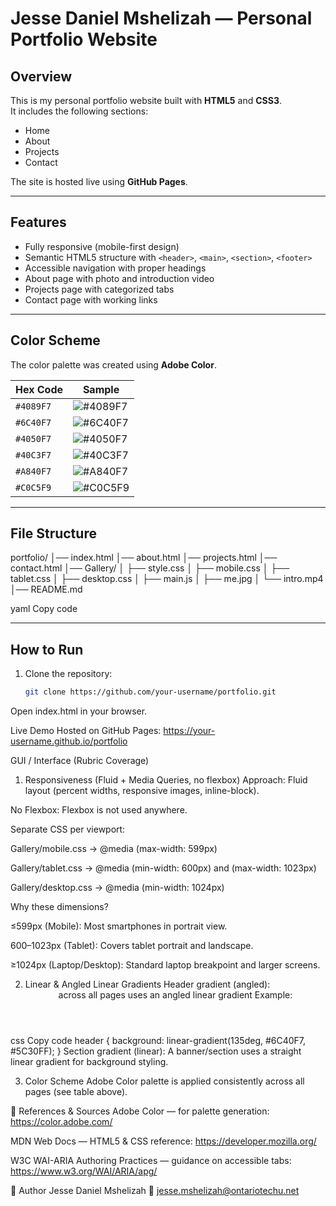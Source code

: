 # Jesse Daniel Mshelizah — Personal Portfolio Website

##  Overview
This is my personal portfolio website built with **HTML5** and **CSS3**.  
It includes the following sections:
- Home
- About
- Projects
- Contact  

The site is hosted live using **GitHub Pages**.

---

## Features
- Fully responsive (mobile-first design)
- Semantic HTML5 structure with `<header>`, `<main>`, `<section>`, `<footer>`
- Accessible navigation with proper headings
- About page with photo and introduction video
- Projects page with categorized tabs
- Contact page with working links

---

## Color Scheme
The color palette was created using **Adobe Color**.

| Hex Code  | Sample |
|-----------|--------|
| `#4089F7` | ![#4089F7](https://via.placeholder.com/20/4089F7/000000?text=+) |
| `#6C40F7` | ![#6C40F7](https://via.placeholder.com/20/6C40F7/000000?text=+) |
| `#4050F7` | ![#4050F7](https://via.placeholder.com/20/4050F7/000000?text=+) |
| `#40C3F7` | ![#40C3F7](https://via.placeholder.com/20/40C3F7/000000?text=+) |
| `#A840F7` | ![#A840F7](https://via.placeholder.com/20/A840F7/000000?text=+) |
| `#C0C5F9` | ![#C0C5F9](https://via.placeholder.com/20/C0C5F9/000000?text=+) |

---

## File Structure
portfolio/
│── index.html
│── about.html
│── projects.html
│── contact.html
│── Gallery/
│ ├── style.css
│ ├── mobile.css
│ ├── tablet.css
│ ├── desktop.css
│ ├── main.js
│ ├── me.jpg
│ └── intro.mp4
│── README.md

yaml
Copy code

---

## How to Run
1. Clone the repository:
   ```bash
   git clone https://github.com/your-username/portfolio.git
Open index.html in your browser.

Live Demo
Hosted on GitHub Pages:
 https://your-username.github.io/portfolio

GUI / Interface (Rubric Coverage)
1) Responsiveness (Fluid + Media Queries, no flexbox)
Approach: Fluid layout (percent widths, responsive images, inline-block).

No Flexbox: Flexbox is not used anywhere.

Separate CSS per viewport:

Gallery/mobile.css → @media (max-width: 599px)

Gallery/tablet.css → @media (min-width: 600px) and (max-width: 1023px)

Gallery/desktop.css → @media (min-width: 1024px)

Why these dimensions?

≤599px (Mobile): Most smartphones in portrait view.

600–1023px (Tablet): Covers tablet portrait and landscape.

≥1024px (Laptop/Desktop): Standard laptop breakpoint and larger screens.

2) Linear & Angled Linear Gradients
Header gradient (angled): <header> across all pages uses an angled linear gradient
Example:

css
Copy code
header {
  background: linear-gradient(135deg, #6C40F7, #5C30FF);
}
Section gradient (linear): A banner/section uses a straight linear gradient for background styling.

3) Color Scheme
Adobe Color palette is applied consistently across all pages (see table above).

📖 References & Sources
Adobe Color — for palette generation: https://color.adobe.com/

MDN Web Docs — HTML5 & CSS reference: https://developer.mozilla.org/

W3C WAI-ARIA Authoring Practices — guidance on accessible tabs: https://www.w3.org/WAI/ARIA/apg/

👤 Author
Jesse Daniel Mshelizah
📧 jesse.mshelizah@ontariotechu.net